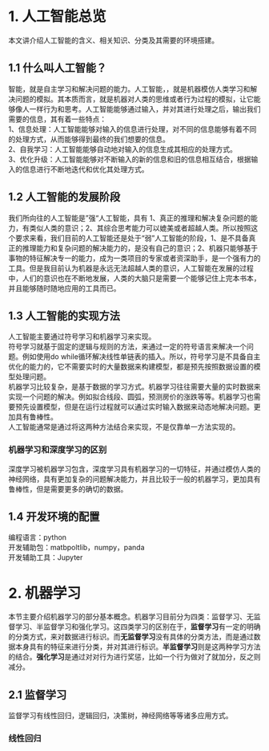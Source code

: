 # 1. 人工智能总览
本文讲介绍人工智能的含义、相关知识、分类及其需要的环境搭建。
## 1.1 什么叫人工智能？
智能，就是自主学习和解决问题的能力。人工智能，，就是机器模仿人类学习和解决问题的模拟。其本质而言，就是机器对人类的思维或者行为过程的模拟，让它能够像人一样行为和思考。人工智能能够通过输入，并对其进行处理之后，输出我们需要的信息，其有着一些特点：  
1、信息处理：人工智能能够对输入的信息进行处理，对不同的信息能够有着不同的处理方式，从而能够得到最终的我们想要的信息。  
2、自我学习：人工智能能够自动地对输入的信息生成其相应的处理方式。  
3、优化升级：人工智能能够对不断输入的新的信息和旧的信息相互结合，根据输入的信息进行不断地迭代和优化其处理方式。  
## 1.2 人工智能的发展阶段
我们所向往的人工智能是”强“人工智能，具有 1、真正的推理和解决复杂问题的能力，有类似人类的意识；2、其综合思考能力可以媲美或者超越人类。所以按照这个要求来看，我们目前的人工智能还是处于“弱”人工智能的阶段，1、是不具备真正的推理能力和复杂问题的解决能力的，是没有自己的意识；2、机器只能够基于事物的特征解决专一的能力，成为一类项目的专家或者资深助手，是一个强有力的工具。但是我目前认为机器是永远无法超越人类的意识，人工智能在发展的过程中，人们的意识也在不断地发展，人类的大脑只是需要一个能够记住上完本书本，并且能够随时随地应用的工具而已。  
## 1.3 人工智能的实现方法
人工智能主要通过符号学习和机器学习来实现。  
符号学习就基于固定的逻辑与规则的方法，来通过一定的符号语言来解决一个问题。例如使用do while循环解决线性单链表的插入。所以，符号学习是不具备自主优化的能力的，它不需要实时的大量数据来构建模型，都是预先按照数据设置的模型处理问题。  
机器学习比较复杂，是基于数据的学习方式。机器学习往往需要大量的实时数据来实现一个问题的解决。例如拟合线段、圆弧，预测房价的涨跌等等。机器学习也需要预先设置模型，但是在运行过程就可以通过实时输入数据来动态地解决问题。更加具有鲁棒性。  
人工智能通常是通过将这两种方法结合来实现，不是仅靠单一方法实现的。  
### 机器学习和深度学习的区别
深度学习被机器学习包含，深度学习具有机器学习的一切特征，并通过模仿人类的神经网络，具有更加复杂的问题解决能力，并且比较于一般的机器学习，更加具有鲁棒性，但是需要更多的确切的数据。  
## 1.4 开发环境的配置
编程语言：python  
开发辅助包：matbpoltlib，numpy，panda  
开发辅助工具：Jupyter  
# 2. 机器学习
本节主要介绍机器学习的部分基本概念。机器学习目前分为四类：监督学习、无监督学习、半监督学习和强化学习。这四类学习的区别在于，**监督学习**有一定的明确的分类方式，来对数据进行标识。而**无监督学习**没有具体的分类方法，而是通过数据本身具有的特征来进行分类，并对其进行标识。**半监督学习**则是这两种学习方法的结合。**强化学习**是通过对对行为进行奖惩，比如一个行为做对了就加分，反之则减分。  
## 2.1 监督学习  
监督学习有线性回归，逻辑回归，决策树，神经网络等等诸多应用方式。  
### 线性回归  

